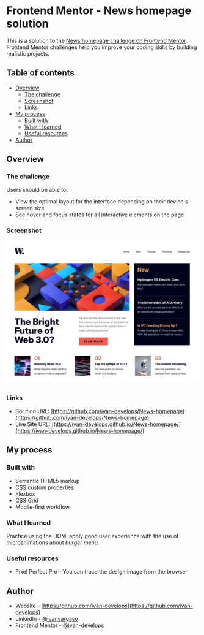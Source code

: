 # Frontend Mentor - News homepage solution

This is a solution to the [News homepage challenge on Frontend Mentor](https://www.frontendmentor.io/challenges/news-homepage-H6SWTa1MFl). Frontend Mentor challenges help you improve your coding skills by building realistic projects. 

## Table of contents

- [Overview](#overview)
  - [The challenge](#the-challenge)
  - [Screenshot](#screenshot)
  - [Links](#links)
- [My process](#my-process)
  - [Built with](#built-with)
  - [What I learned](#what-i-learned)
  - [Useful resources](#useful-resources)
- [Author](#author)

## Overview

### The challenge

Users should be able to:

- View the optimal layout for the interface depending on their device's screen size
- See hover and focus states for all interactive elements on the page

### Screenshot

![](./screenshot.jpg)

### Links

- Solution URL: [https://github.com/ivan-develops/News-homepage](https://github.com/ivan-develops/News-homepage)
- Live Site URL: [https://ivan-develops.github.io/News-homepage/](https://ivan-develops.github.io/News-homepage/)

## My process

### Built with

- Semantic HTML5 markup
- CSS custom properties
- Flexbox
- CSS Grid
- Mobile-first workflow

### What I learned

Practice using the DOM, apply good user experience with the use of microanimations about _burger menu_.

### Useful resources

- Pixel Perfect Pro - You can trace the design image from the browser

## Author

- Website - [https://github.com/ivan-develops](https://github.com/ivan-develops)
- LinkedIn - [@ivanvargaso](https://www.linkedin.com/in/ivanvargaso/)
- Frontend Mentor - [@ivan-develops](https://www.frontendmentor.io/profile/ivan-develops)
